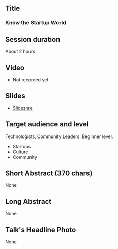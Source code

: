 ## Title
### Know the Startup World

## Session duration

About 2 hours

## Video

- Not recorded yet

## Slides

- [Slideshre](https://www.slideshare.net/demibenari/know-the-startup-world-demi-ben-ari-ofek-alumni)

## Target audience and level

Technologists, Community Leaders.
Beginner level. 

- Startups
- Culture
- Community

## Short Abstract (370 chars)

None

## Long Abstract

None

## Talk's Headline Photo

None